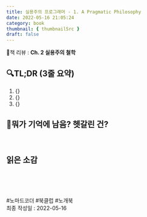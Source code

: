 ```yaml
---
title: 실용주의 프로그래머 - 1. A Pragmatic Philosophy
date: 2022-05-16 21:05:24
category: book
thumbnail: { thumbnailSrc }
draft: false
---
```


📘책 리뷰 : **Ch. 2 실용주의 철학**<br>

## 🔍TL;DR (3줄 요약)

1. {}
2. {}
3. {}

## 🤔뭐가 기억에 남음? 헷갈린 건?

&nbsp;



## 읽은 소감

&nbsp;

<br><br> #노마드코더 #북클럽 #노개북<br>
최종 작성일 : 2022-05-16